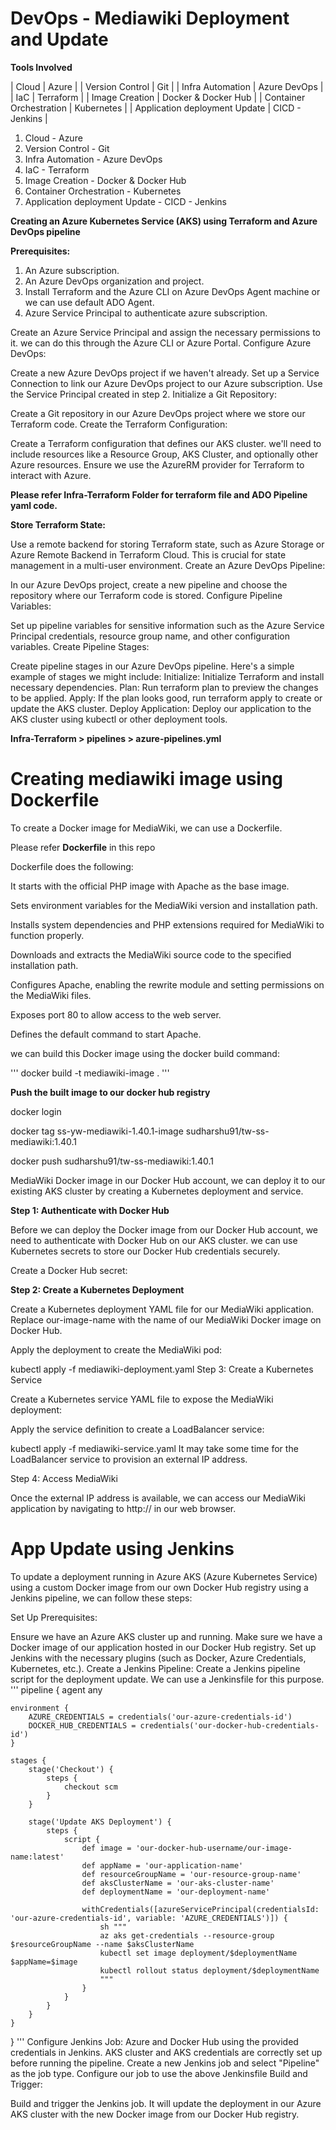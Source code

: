 # DevOps - Mediawiki Deployment and Update

**Tools Involved**

| Cloud | Azure |
| Version Control | Git |
| Infra Automation | Azure DevOps |
| IaC | Terraform |
| Image Creation | Docker & Docker Hub |
| Container Orchestration | Kubernetes |
| Application deployment Update | CICD - Jenkins |

1. Cloud - Azure
2. Version Control - Git
3. Infra Automation - Azure DevOps
4. IaC - Terraform
5. Image Creation  - Docker & Docker Hub
6. Container Orchestration - Kubernetes
7. Application deployment Update - CICD - Jenkins

**Creating an Azure Kubernetes Service (AKS) using Terraform and Azure DevOps pipeline**

**Prerequisites:**

1. An Azure subscription.
2. An Azure DevOps organization and project.
3. Install Terraform and the Azure CLI on Azure DevOps Agent machine or we can use default ADO Agent.
4. Azure Service Principal to authenticate azure subscription.

Create an Azure Service Principal and assign the necessary permissions to it. we can do this through the Azure CLI or Azure Portal.
Configure Azure DevOps:

Create a new Azure DevOps project if we haven't already.
Set up a Service Connection to link our Azure DevOps project to our Azure subscription. Use the Service Principal created in step 2.
Initialize a Git Repository:

Create a Git repository in our Azure DevOps project where we store our Terraform code.
Create the Terraform Configuration:

Create a Terraform configuration that defines our AKS cluster. we'll need to include resources like a Resource Group, AKS Cluster, and optionally other Azure resources.
Ensure we use the AzureRM provider for Terraform to interact with Azure.

**Please refer Infra-Terraform Folder for terraform file and ADO Pipeline yaml code.**

**Store Terraform State:**

Use a remote backend for storing Terraform state, such as Azure Storage or Azure Remote Backend in Terraform Cloud. This is crucial for state management in a multi-user environment.
Create an Azure DevOps Pipeline:

In our Azure DevOps project, create a new pipeline and choose the repository where our Terraform code is stored.
Configure Pipeline Variables:

Set up pipeline variables for sensitive information such as the Azure Service Principal credentials, resource group name, and other configuration variables.
Create Pipeline Stages:

Create pipeline stages in our Azure DevOps pipeline. Here's a simple example of stages we might include:
Initialize: Initialize Terraform and install necessary dependencies.
Plan: Run terraform plan to preview the changes to be applied.
Apply: If the plan looks good, run terraform apply to create or update the AKS cluster.
Deploy Application: Deploy our application to the AKS cluster using kubectl or other deployment tools.

**Infra-Terraform > pipelines > azure-pipelines.yml**

# Creating mediawiki image using Dockerfile

To create a Docker image for MediaWiki, we can use a Dockerfile.

Please refer **Dockerfile** in this repo

Dockerfile does the following:

It starts with the official PHP image with Apache as the base image.

Sets environment variables for the MediaWiki version and installation path.

Installs system dependencies and PHP extensions required for MediaWiki to function properly.

Downloads and extracts the MediaWiki source code to the specified installation path.

Configures Apache, enabling the rewrite module and setting permissions on the MediaWiki files.

Exposes port 80 to allow access to the web server.

Defines the default command to start Apache.

we can build this Docker image using the docker build command:

'''
docker build -t mediawiki-image .
'''

**Push the built image to our docker hub registry**

docker login

docker tag ss-yw-mediawiki-1.40.1-image sudharshu91/tw-ss-mediawiki:1.40.1

docker push sudharshu91/tw-ss-mediawiki:1.40.1

MediaWiki Docker image in our Docker Hub account, we can deploy it to our existing AKS cluster by creating a Kubernetes deployment and service.

**Step 1: Authenticate with Docker Hub**

Before we can deploy the Docker image from our Docker Hub account, we need to authenticate with Docker Hub on our AKS cluster. we can use Kubernetes secrets to store our Docker Hub credentials securely.

Create a Docker Hub secret:

**Step 2: Create a Kubernetes Deployment**

Create a Kubernetes deployment YAML file for our MediaWiki application. Replace our-image-name with the name of our MediaWiki Docker image on Docker Hub.

Apply the deployment to create the MediaWiki pod:

kubectl apply -f mediawiki-deployment.yaml
Step 3: Create a Kubernetes Service

Create a Kubernetes service YAML file to expose the MediaWiki deployment:

Apply the service definition to create a LoadBalancer service:

kubectl apply -f mediawiki-service.yaml
It may take some time for the LoadBalancer service to provision an external IP address.

Step 4: Access MediaWiki

Once the external IP address is available, we can access our MediaWiki application by navigating to http://<external-ip> in our web browser.

# App Update using Jenkins

To update a deployment running in Azure AKS (Azure Kubernetes Service) using a custom Docker image from our own Docker Hub registry using a Jenkins pipeline, we can follow these steps:

Set Up Prerequisites:

Ensure we have an Azure AKS cluster up and running.
Make sure we have a Docker image of our application hosted in our Docker Hub registry.
Set up Jenkins with the necessary plugins (such as Docker, Azure Credentials, Kubernetes, etc.).
Create a Jenkins Pipeline:
Create a Jenkins pipeline script for the deployment update. We can use a Jenkinsfile for this purpose.
'''
pipeline {
    agent any

    environment {
        AZURE_CREDENTIALS = credentials('our-azure-credentials-id')
        DOCKER_HUB_CREDENTIALS = credentials('our-docker-hub-credentials-id')
    }

    stages {
        stage('Checkout') {
            steps {
                checkout scm
            }
        }

        stage('Update AKS Deployment') {
            steps {
                script {
                    def image = 'our-docker-hub-username/our-image-name:latest'
                    def appName = 'our-application-name'
                    def resourceGroupName = 'our-resource-group-name'
                    def aksClusterName = 'our-aks-cluster-name'
                    def deploymentName = 'our-deployment-name'

                    withCredentials([azureServicePrincipal(credentialsId: 'our-azure-credentials-id', variable: 'AZURE_CREDENTIALS')]) {
                        sh """
                        az aks get-credentials --resource-group $resourceGroupName --name $aksClusterName
                        kubectl set image deployment/$deploymentName $appName=$image
                        kubectl rollout status deployment/$deploymentName
                        """
                    }
                }
            }
        }
    }
}
'''
Configure Jenkins Job:
Azure and Docker Hub using the provided credentials in Jenkins.
AKS cluster and AKS credentials are correctly set up before running the pipeline.
Create a new Jenkins job and select "Pipeline" as the job type.
Configure our job to use the above Jenkinsfile
Build and Trigger:

Build and trigger the Jenkins job. It will update the deployment in our Azure AKS cluster with the new Docker image from our Docker Hub registry.